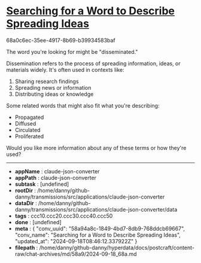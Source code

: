 # [Searching for a Word to Describe Spreading Ideas](https://claude.ai/chat/58a94a8c-1849-4bd7-8db9-768ddcb69667)

68a0c6ec-35ee-4917-8b69-b39934583baf

 The word you're looking for might be "disseminated."

Dissemination refers to the process of spreading information, ideas, or materials widely. It's often used in contexts like:

1. Sharing research findings
2. Spreading news or information
3. Distributing ideas or knowledge

Some related words that might also fit what you're describing:

- Propagated
- Diffused
- Circulated
- Proliferated

Would you like more information about any of these terms or how they're used?

---

* **appName** : claude-json-converter
* **appPath** : claude-json-converter
* **subtask** : [undefined]
* **rootDir** : /home/danny/github-danny/transmissions/src/applications/claude-json-converter
* **dataDir** : /home/danny/github-danny/transmissions/src/applications/claude-json-converter/data
* **tags** : ccc10.ccc20.ccc30.ccc40.ccc50
* **done** : [undefined]
* **meta** : {
  "conv_uuid": "58a94a8c-1849-4bd7-8db9-768ddcb69667",
  "conv_name": "Searching for a Word to Describe Spreading Ideas",
  "updated_at": "2024-09-18T08:46:12.337922Z"
}
* **filepath** : /home/danny/github-danny/hyperdata/docs/postcraft/content-raw/chat-archives/md/58a9/2024-09-18_68a.md